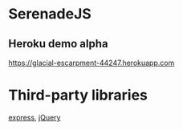 # SerenadeJS

## Heroku demo alpha
https://glacial-escarpment-44247.herokuapp.com

# Third-party libraries
[express](https://www.npmjs.com/package/express), [jQuery](jquery.com)
